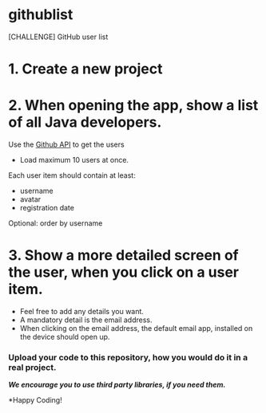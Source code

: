 # githublist
[CHALLENGE] GitHub user list

# 1. Create a new project

# 2. When opening the app, show a list of all Java developers. 
Use the [Github API](https://developer.github.com/v3/) to get the users

* Load maximum 10 users at once.

Each user item should contain at least:
* username
* avatar
* registration date

Optional: order by username

# 3. Show a more detailed screen of the user, when you click on a user item.

* Feel free to add any details you want. 
* A mandatory detail is the email address.
* When clicking on the email address, the default email app, installed on the device should open up.


### Upload your code to this repository, how you would do it in a real project.

***We encourage you to use third party libraries, if you need them.***

*Happy Coding!
